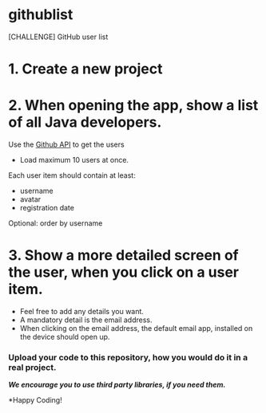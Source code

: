 # githublist
[CHALLENGE] GitHub user list

# 1. Create a new project

# 2. When opening the app, show a list of all Java developers. 
Use the [Github API](https://developer.github.com/v3/) to get the users

* Load maximum 10 users at once.

Each user item should contain at least:
* username
* avatar
* registration date

Optional: order by username

# 3. Show a more detailed screen of the user, when you click on a user item.

* Feel free to add any details you want. 
* A mandatory detail is the email address.
* When clicking on the email address, the default email app, installed on the device should open up.


### Upload your code to this repository, how you would do it in a real project.

***We encourage you to use third party libraries, if you need them.***

*Happy Coding!
